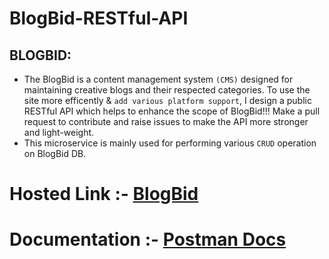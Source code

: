 # BlogBid-RESTful-API
## BLOGBID:
- The BlogBid is a content management system `(CMS)` designed for maintaining creative blogs and their respected categories. To
use the site more efficently & `add various platform support`, I design a public RESTful API which helps to enhance the scope
of BlogBid!!! Make a pull request to contribute and raise issues to make the API more stronger and light-weight.
- This microservice is mainly used for performing various `CRUD` operation on BlogBid DB.


# Hosted Link :- [BlogBid](https://blogbid.000webhostapp.com/)
# Documentation :- [Postman Docs](https://documenter.getpostman.com/view/10127431/SzmiWbh6?version=latest)
